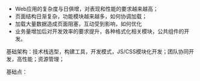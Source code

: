 - Web应用的复杂度与日俱增，对表现和性能的要求越来越高；
- 页面结构日渐复杂，功能模块越来越多，如何协调加载；
- 加载大量数据造成页面阻塞，互动受到影响，如何优化
- 业务量增加后对开发效率的要求提升，各种格式化相关模块，公共组件的开发。

基础架构：技术栈选型，构建工具，开发模式，JS/CSS模块化开发；团队协同开发，高性能；资源管理；

基础点：
